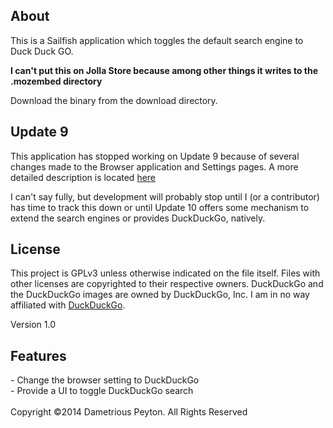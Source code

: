 <h2>About</h2>
This is a Sailfish application which toggles the default search engine to Duck Duck GO.

<b>I can't put this on Jolla Store because among other things it writes to the .mozembed directory</b>
<p>
Download the binary from the download directory.

<h2>Update 9</h2>
This application has stopped working on Update 9 because of several changes made to the Browser application and Settings pages. A more detailed description is located <a href="https://github.com/prplmnky/harbour-duckduckgo/issues/1">here</a>
<p>
I can't say fully, but development will probably stop until I (or a contributor) has time to track this down or until Update 10 offers some mechanism to extend the search engines or provides DuckDuckGo, natively.

<h2>License</h2>

This project is GPLv3 unless otherwise indicated on the file itself. Files with other licenses are copyrighted to their respective owners. DuckDuckGo and the DuckDuckGo images are owned by DuckDuckGo, Inc. I am in no way affiliated with <a href="https://duckduckgo.com">DuckDuckGo</a>.

Version 1.0

<h2>Features</h2>
 - Change the browser setting to DuckDuckGo<br>
 - Provide a UI to toggle DuckDuckGo search<br>

<br>
Copyright ©2014 Dametrious Peyton. All Rights Reserved

